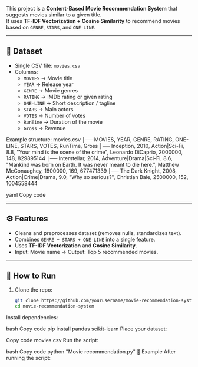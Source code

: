 This project is a **Content-Based Movie Recommendation System** that suggests movies similar to a given title.  
It uses **TF-IDF Vectorization + Cosine Similarity** to recommend movies based on `GENRE`, `STARS`, and `ONE-LINE`.

---

## 📂 Dataset
- Single CSV file: `movies.csv`  
- Columns:
  - `MOVIES` → Movie title  
  - `YEAR` → Release year  
  - `GENRE` → Movie genres  
  - `RATING` → IMDb rating or given rating  
  - `ONE-LINE` → Short description / tagline  
  - `STARS` → Main actors  
  - `VOTES` → Number of votes  
  - `RunTime` → Duration of the movie  
  - `Gross` → Revenue  

Example structure:
movies.csv
│── MOVIES, YEAR, GENRE, RATING, ONE-LINE, STARS, VOTES, RunTime, Gross
│── Inception, 2010, Action|Sci-Fi, 8.8, "Your mind is the scene of the crime", Leonardo DiCaprio, 2000000, 148, 829895144
│── Interstellar, 2014, Adventure|Drama|Sci-Fi, 8.6, "Mankind was born on Earth. It was never meant to die here.", Matthew McConaughey, 1800000, 169, 677471339
│── The Dark Knight, 2008, Action|Crime|Drama, 9.0, "Why so serious?", Christian Bale, 2500000, 152, 1004558444

yaml
Copy code

---

## ⚙️ Features
- Cleans and preprocesses dataset (removes nulls, standardizes text).  
- Combines `GENRE + STARS + ONE-LINE` into a single feature.  
- Uses **TF-IDF Vectorization** and **Cosine Similarity**.  
- Input: Movie name → Output: Top 5 recommended movies.  

---

## 🚀 How to Run
1. Clone the repo:
   ```bash
   git clone https://github.com/yourusername/movie-recommendation-system.git
   cd movie-recommendation-system
Install dependencies:

bash
Copy code
pip install pandas scikit-learn
Place your dataset:

Copy code
movies.csv
Run the script:

bash
Copy code
python "Movie recommendation.py"
🎥 Example
After running the script:
